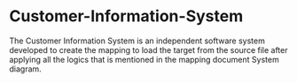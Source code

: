# Customer-Information-System
The Customer Information System is an independent software system developed to create the mapping to load the target from the source file after applying all the logics that is mentioned in the mapping document System diagram.
